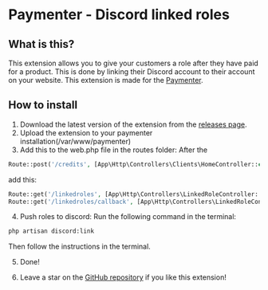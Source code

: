 # Paymenter - Discord linked roles

## What is this?

This extension allows you to give your customers a role after they have paid for a product. This is done by linking their Discord account to their account on your website. This extension is made for the [Paymenter](https://paymenter.org).

## How to install

1. Download the latest version of the extension from the [releases page](/releases).
2. Upload the extension to your paymenter installation(/var/www/paymenter)
3. Add this to the web.php file in the routes folder:
After the

```php
Route::post('/credits', [App\Http\Controllers\Clients\HomeController::class, 'addCredits'])->name('clients.credits.add')->middleware(['auth']);
```

add this:

```php
Route::get('/linkedroles', [App\Http\Controllers\LinkedRoleController::class, 'index'])->name('linkedroles.index')->middleware(['auth']);
Route::get('/linkedroles/callback', [App\Http\Controllers\LinkedRoleController::class, 'callback'])->name('linkedroles.callback')->middleware(['auth']);
```

4. Push roles to discord:
Run the following command in the terminal:

```bash
php artisan discord:link
```

Then follow the instructions in the terminal.

5. Done!

6. Leave a star on the [GitHub repository](https://github.com/CorwinDev/paymenter-discordlink) if you like this extension!
